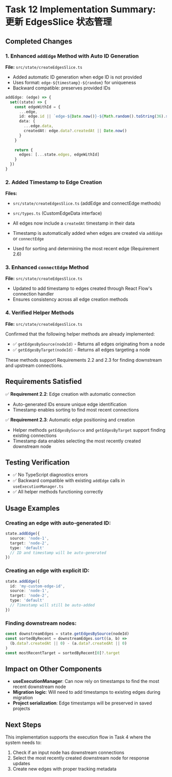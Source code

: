 # Task 12 Implementation Summary: 更新 EdgesSlice 状态管理

## Completed Changes

### 1. Enhanced `addEdge` Method with Auto ID Generation
**File:** `src/state/createEdgesSlice.ts`

- Added automatic ID generation when edge ID is not provided
- Uses format: `edge-${timestamp}-${random}` for uniqueness
- Backward compatible: preserves provided IDs

```typescript
addEdge: (edge) => {
  set((state) => {
    const edgeWithId = {
      ...edge,
      id: edge.id || `edge-${Date.now()}-${Math.random().toString(36).substr(2, 9)}`,
      data: {
        ...edge.data,
        createdAt: edge.data?.createdAt || Date.now()
      }
    }
    
    return {
      edges: [...state.edges, edgeWithId]
    }
  })
}
```

### 2. Added Timestamp to Edge Creation
**Files:** 
- `src/state/createEdgesSlice.ts` (addEdge and connectEdge methods)
- `src/types.ts` (CustomEdgeData interface)

- All edges now include a `createdAt` timestamp in their data
- Timestamp is automatically added when edges are created via `addEdge` or `connectEdge`
- Used for sorting and determining the most recent edge (Requirement 2.6)

### 3. Enhanced `connectEdge` Method
**File:** `src/state/createEdgesSlice.ts`

- Updated to add timestamp to edges created through React Flow's connection handler
- Ensures consistency across all edge creation methods

### 4. Verified Helper Methods
**File:** `src/state/createEdgesSlice.ts`

Confirmed that the following helper methods are already implemented:
- ✅ `getEdgesBySource(nodeId)` - Returns all edges originating from a node
- ✅ `getEdgesByTarget(nodeId)` - Returns all edges targeting a node

These methods support Requirements 2.2 and 2.3 for finding downstream and upstream connections.

## Requirements Satisfied

✅ **Requirement 2.2**: Edge creation with automatic connection
- Auto-generated IDs ensure unique edge identification
- Timestamp enables sorting to find most recent connections

✅ **Requirement 2.3**: Automatic edge positioning and creation
- Helper methods `getEdgesBySource` and `getEdgesByTarget` support finding existing connections
- Timestamp data enables selecting the most recently created downstream node

## Testing Verification

- ✅ No TypeScript diagnostics errors
- ✅ Backward compatible with existing `addEdge` calls in `useExecutionManager.ts`
- ✅ All helper methods functioning correctly

## Usage Examples

### Creating an edge with auto-generated ID:
```typescript
state.addEdge({
  source: 'node-1',
  target: 'node-2',
  type: 'default'
  // ID and timestamp will be auto-generated
})
```

### Creating an edge with explicit ID:
```typescript
state.addEdge({
  id: 'my-custom-edge-id',
  source: 'node-1',
  target: 'node-2',
  type: 'default'
  // Timestamp will still be auto-added
})
```

### Finding downstream nodes:
```typescript
const downstreamEdges = state.getEdgesBySource(nodeId)
const sortedByRecent = downstreamEdges.sort((a, b) => 
  (b.data?.createdAt || 0) - (a.data?.createdAt || 0)
)
const mostRecentTarget = sortedByRecent[0]?.target
```

## Impact on Other Components

- **useExecutionManager**: Can now rely on timestamps to find the most recent downstream node
- **Migration logic**: Will need to add timestamps to existing edges during migration
- **Project serialization**: Edge timestamps will be preserved in saved projects

## Next Steps

This implementation supports the execution flow in Task 4 where the system needs to:
1. Check if an input node has downstream connections
2. Select the most recently created downstream node for response updates
3. Create new edges with proper tracking metadata
